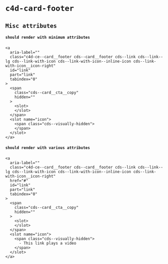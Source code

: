 # `c4d-card-footer`

## `Misc attributes`

####   `should render with minimum attributes`

```
<a
  aria-label=""
  class="c4d-ce--card__footer cds--card__footer cds--link cds--link--lg cds--link-with-icon cds--link-with-icon--inline-icon cds--link-with-icon__icon-right"
  id="link"
  part="link"
  tabindex="0"
>
  <span
    class="cds--card__cta__copy"
    hidden=""
  >
    <slot>
    </slot>
  </span>
  <slot name="icon">
    <span class="cds--visually-hidden">
    </span>
  </slot>
</a>

```

####   `should render with various attributes`

```
<a
  aria-label=""
  class="c4d-ce--card__footer cds--card__footer cds--link cds--link--lg cds--link-with-icon cds--link-with-icon--inline-icon cds--link-with-icon__icon-right"
  href="#"
  id="link"
  part="link"
  tabindex="0"
>
  <span
    class="cds--card__cta__copy"
    hidden=""
  >
    <slot>
    </slot>
  </span>
  <slot name="icon">
    <span class="cds--visually-hidden">
      - This link plays a video
    </span>
  </slot>
</a>

```

